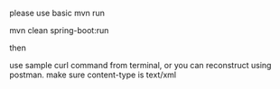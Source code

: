 please use basic mvn run

mvn clean spring-boot:run

then

use sample curl command from terminal, or you can reconstruct using postman. make sure content-type is text/xml
